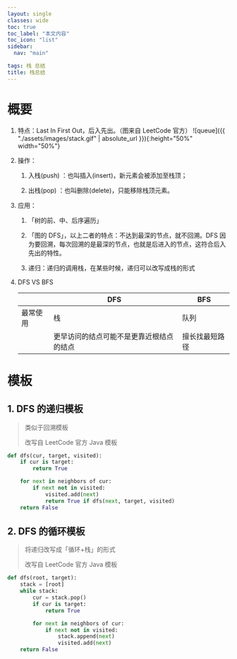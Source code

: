 ```yaml
---
layout: single
classes: wide
toc: true
toc_label: "本文内容"
toc_icon: "list"
sidebar:
  nav: "main"

tags: 栈 总结
title: 栈总结
---
```



# 概要


1. 特点：Last In First Out，后入先出。（图来自 LeetCode 官方）
   ![queue]({{ "./assets/images/stack.gif" | absolute_url }}){:height="50%" width="50%"}

2. 操作：
   1. 入栈(push) ：也叫插入(insert)，新元素会被添加至栈顶；
   
   2. 出栈(pop) ：也叫删除(delete)，只能移除栈顶元素。

3. 应用：
   1. 「树的前、中、后序遍历」
   
   2.  「图的 DFS」，以上二者的特点：不达到最深的节点，就不回溯。DFS 因为要回溯，每次回溯的是最深的节点，也就是后进入的节点，这符合后入先出的特性。
   
   3. 递归：递归的调用栈，在某些时候，递归可以改写成栈的形式

4. DFS VS BFS

    |          | DFS | BFS  |
    | -------- | --- | ---- |
    | 最常使用 | 栈  | 队列 |
    |           | 更早访问的结点可能不是更靠近根结点的结点  |   擅长找最短路径  |


# 模板

## 1. DFS 的递归模板

> 类似于回溯模板
> 
> 改写自 LeetCode 官方 Java 模板

```python
def dfs(cur, target, visited):
    if cur is target:
        return True

    for next in neighbors of cur:
        if next not in visited:
            visited.add(next)
            return True if dfs(next, target, visited)
    return False
```

## 2. DFS 的循环模板

> 将递归改写成「循环+栈」的形式
> 
> 改写自 LeetCode 官方 Java 模板

```python
def dfs(root, target):
    stack = [root]
    while stack:
        cur = stack.pop()
        if cur is target:
            return True

        for next in neighbors of cur:
            if next not in visited:
                stack.append(next)
                visited.add(next)
    return False
```

